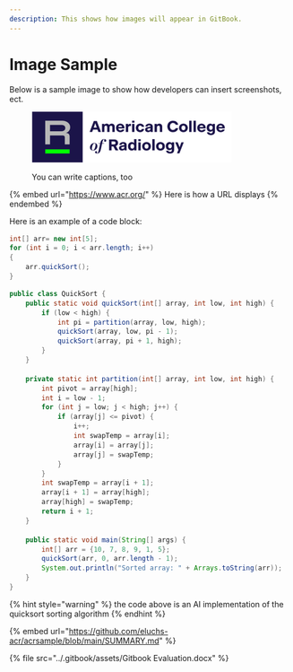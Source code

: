 ```yaml
---
description: This shows how images will appear in GitBook.
---
```


# Image Sample

Below is a sample image to show how developers can insert screenshots, ect.

<figure><img src="../.gitbook/assets/ACR-Logo-light-bkg.svg" alt=""><figcaption><p>You can write captions, too</p></figcaption></figure>

{% embed url="https://www.acr.org/" %}
Here is how a URL displays
{% endembed %}

Here is an example of a code block:

```java
int[] arr= new int[5];
for (int i = 0; i < arr.length; i++)
{
    arr.quickSort();
}
```

```java
public class QuickSort {
    public static void quickSort(int[] array, int low, int high) {
        if (low < high) {
            int pi = partition(array, low, high);
            quickSort(array, low, pi - 1);
            quickSort(array, pi + 1, high);
        }
    }

    private static int partition(int[] array, int low, int high) {
        int pivot = array[high];
        int i = low - 1;
        for (int j = low; j < high; j++) {
            if (array[j] <= pivot) {
                i++;
                int swapTemp = array[i];
                array[i] = array[j];
                array[j] = swapTemp;
            }
        }
        int swapTemp = array[i + 1];
        array[i + 1] = array[high];
        array[high] = swapTemp;
        return i + 1;
    }

    public static void main(String[] args) {
        int[] arr = {10, 7, 8, 9, 1, 5};
        quickSort(arr, 0, arr.length - 1);
        System.out.println("Sorted array: " + Arrays.toString(arr));
    }
}

```

{% hint style="warning" %}
the code above is an AI implementation of the quicksort sorting algorithm
{% endhint %}

{% embed url="https://github.com/eluchs-acr/acrsample/blob/main/SUMMARY.md" %}

{% file src="../.gitbook/assets/Gitbook Evaluation.docx" %}

